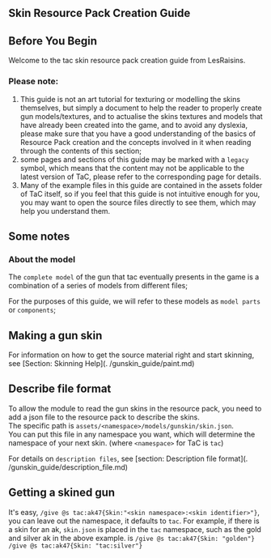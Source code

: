 ## Skin Resource Pack Creation Guide

## Before You Begin ##
Welcome to the tac skin resource pack creation guide from LesRaisins.

### Please note:  
1. This guide is not an art tutorial for texturing or modelling the skins themselves, but simply a document to help the reader to properly create gun models/textures, and to actualise the skins textures and models that have already been created into the game, and to avoid any dyslexia, please make sure that you have a good understanding of the basics of Resource Pack creation and the concepts involved in it when reading through the contents of this section; 
2. some pages and sections of this guide may be marked with a `legacy` symbol, which means that the content may not be applicable to the latest version of TaC, please refer to the corresponding page for details.  
3. Many of the example files in this guide are contained in the assets folder of TaC itself, so if you feel that this guide is not intuitive enough for you, you may want to open the source files directly to see them, which may help you understand them.

## Some notes
### About the model
The `complete model` of the gun that tac eventually presents in the game is a combination of a series of models from different files;  

For the purposes of this guide, we will refer to these models as `model parts` or `components`;  


## Making a gun skin
For information on how to get the source material right and start skinning, see [Section: Skinning Help](. /gunskin_guide/paint.md)

## Describe file format
To allow the module to read the gun skins in the resource pack, you need to add a json file to the resource pack to describe the skins.  
The specific path is
`assets/<namespace>/models/gunskin/skin.json`.  
You can put this file in any namespace you want, which will determine the namespace of your next skin. (where `<namespace>` for TaC is `tac`)

For details on `description files`, see [section: Description file format](. /gunskin_guide/description_file.md)


## Getting a skined gun
It's easy, `/give @s tac:ak47{Skin:"<skin namespace>:<skin identifier>"}`, you can leave out the namespace, it defaults to `tac`.
For example, if there is a skin for an ak, `skin.json` is placed in the `tac` namespace, such as the gold and silver ak in the above example.
is `/give @s tac:ak47{Skin: "golden"}` `/give @s tac:ak47{Skin: "tac:silver"}`
